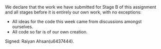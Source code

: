 We declare that the work we have submitted for Stage B of this assignment and all stages before it is entirely our own work, with no exceptions:

* All ideas for the code this week came from discussions amongst ourselves.
* All code so far is of our own creation.


Signed: Raiyan Ahsan(u6437444).
